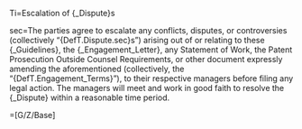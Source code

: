 Ti=Escalation of {_Dispute}s

sec=The parties agree to escalate any conflicts, disputes, or controversies (collectively “{DefT.Dispute.sec}s”) arising out of or relating to these {_Guidelines}, the {_Engagement_Letter}, any Statement of Work, the Patent Prosecution Outside Counsel Requirements, or other document expressly amending the aforementioned (collectively, the “{DefT.Engagement_Terms}”), to their respective managers before filing any legal action.  The managers will meet and work in good faith to resolve the {_Dispute} within a reasonable time period.

=[G/Z/Base]

